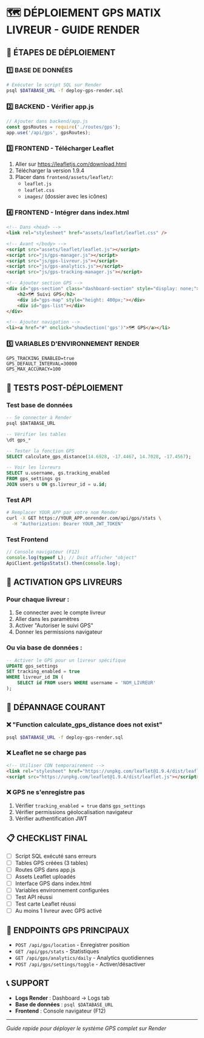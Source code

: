 # 🗺️ DÉPLOIEMENT GPS MATIX LIVREUR - GUIDE RENDER

## 🚀 ÉTAPES DE DÉPLOIEMENT

### 1️⃣ BASE DE DONNÉES
```bash
# Exécuter le script SQL sur Render
psql $DATABASE_URL -f deploy-gps-render.sql
```

### 2️⃣ BACKEND - Vérifier app.js
```javascript
// Ajouter dans backend/app.js
const gpsRoutes = require('./routes/gps');
app.use('/api/gps', gpsRoutes);
```

### 3️⃣ FRONTEND - Télécharger Leaflet
1. Aller sur https://leafletjs.com/download.html
2. Télécharger la version 1.9.4
3. Placer dans `frontend/assets/leaflet/`:
   - `leaflet.js`
   - `leaflet.css` 
   - `images/` (dossier avec les icônes)

### 4️⃣ FRONTEND - Intégrer dans index.html
```html
<!-- Dans <head> -->
<link rel="stylesheet" href="assets/leaflet/leaflet.css" />

<!-- Avant </body> -->
<script src="assets/leaflet/leaflet.js"></script>
<script src="js/gps-manager.js"></script>
<script src="js/gps-livreur.js"></script>
<script src="js/gps-analytics.js"></script>
<script src="js/gps-tracking-manager.js"></script>

<!-- Ajouter section GPS -->
<div id="gps-section" class="dashboard-section" style="display: none;">
    <h2>🗺️ Suivi GPS</h2>
    <div id="gps-map" style="height: 400px;"></div>
    <div id="gps-list"></div>
</div>

<!-- Ajouter navigation -->
<li><a href="#" onclick="showSection('gps')">🗺️ GPS</a></li>
```

### 5️⃣ VARIABLES D'ENVIRONNEMENT RENDER
```
GPS_TRACKING_ENABLED=true
GPS_DEFAULT_INTERVAL=30000
GPS_MAX_ACCURACY=100
```

## 🧪 TESTS POST-DÉPLOIEMENT

### Test base de données
```sql
-- Se connecter à Render
psql $DATABASE_URL

-- Vérifier les tables
\dt gps_*

-- Tester la fonction GPS
SELECT calculate_gps_distance(14.6928, -17.4467, 14.7028, -17.4567);

-- Voir les livreurs
SELECT u.username, gs.tracking_enabled 
FROM gps_settings gs 
JOIN users u ON gs.livreur_id = u.id;
```

### Test API
```bash
# Remplacer YOUR_APP par votre nom Render
curl -X GET https://YOUR_APP.onrender.com/api/gps/stats \
  -H "Authorization: Bearer YOUR_JWT_TOKEN"
```

### Test Frontend
```javascript
// Console navigateur (F12)
console.log(typeof L); // Doit afficher "object"
ApiClient.getGpsStats().then(console.log);
```

## 📱 ACTIVATION GPS LIVREURS

### Pour chaque livreur :
1. Se connecter avec le compte livreur
2. Aller dans les paramètres
3. Activer "Autoriser le suivi GPS"
4. Donner les permissions navigateur

### Ou via base de données :
```sql
-- Activer le GPS pour un livreur spécifique
UPDATE gps_settings 
SET tracking_enabled = true 
WHERE livreur_id IN (
    SELECT id FROM users WHERE username = 'NOM_LIVREUR'
);
```

## 🔧 DÉPANNAGE COURANT

### ❌ "Function calculate_gps_distance does not exist"
```bash
psql $DATABASE_URL -f deploy-gps-render.sql
```

### ❌ Leaflet ne se charge pas
```html
<!-- Utiliser CDN temporairement -->
<link rel="stylesheet" href="https://unpkg.com/leaflet@1.9.4/dist/leaflet.css" />
<script src="https://unpkg.com/leaflet@1.9.4/dist/leaflet.js"></script>
```

### ❌ GPS ne s'enregistre pas
1. Vérifier `tracking_enabled = true` dans `gps_settings`
2. Vérifier permissions géolocalisation navigateur
3. Vérifier authentification JWT

## 📋 CHECKLIST FINAL

- [ ] Script SQL exécuté sans erreurs
- [ ] Tables GPS créées (3 tables)
- [ ] Routes GPS dans app.js
- [ ] Assets Leaflet uploadés
- [ ] Interface GPS dans index.html
- [ ] Variables environnement configurées
- [ ] Test API réussi
- [ ] Test carte Leaflet réussi
- [ ] Au moins 1 livreur avec GPS activé

## 🎯 ENDPOINTS GPS PRINCIPAUX

- `POST /api/gps/location` - Enregistrer position
- `GET /api/gps/stats` - Statistiques
- `GET /api/gps/analytics/daily` - Analytics quotidiennes
- `POST /api/gps/settings/toggle` - Activer/désactiver

## 📞 SUPPORT

- **Logs Render** : Dashboard → Logs tab
- **Base de données** : `psql $DATABASE_URL`
- **Frontend** : Console navigateur (F12)

---
*Guide rapide pour déployer le système GPS complet sur Render* 